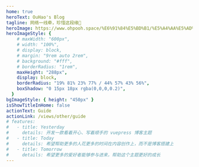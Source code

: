 ```yaml
---
home: true
heroText: OuHao's Blog
tagline: 网络一线牵，珍惜这段缘💖
heroImage: https://www.ohpooh.space/%E6%91%84%E5%BD%B1/%E5%A4%AA%E5%AD%90%E5%B0%96/haou-00756.jpg
heroImageStyle: {
    # maxWidth: "600px",
    # width: "100%",
    # display: block,
    # margin: "9rem auto 2rem",
    # background: "#fff",
    # borderRadius: "1rem",
    maxHeight: "288px",
    display: block,
    borderRadius: "19% 81% 23% 77% / 44% 57% 43% 56%",
    boxShadow: "0 15px 18px rgba(0,0,0,0.2)",
  }
bgImageStyle: { height: "450px" }
isShowTitleInHome: false
actionText: Guide
actionLink: /views/other/guide
# features:
#   - title: Yesterday
#     details: 开发一款看着开心、写着顺手的 vuepress 博客主题
#   - title: Today
#     details: 希望帮助更多的人花更多的时间在内容创作上，而不是博客搭建上
#   - title: Tomorrow
#     details: 希望更多的爱好者能够参与进来，帮助这个主题更好的成长
---
```

